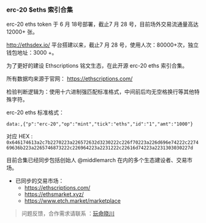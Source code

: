 ### erc-20 $eths 索引合集



erc-20 eths token 于 6 月 18号部署，截止7 月 28 号，目前场外交易流通量高达 12000+ 张。

http://ethsdex.io/  平台搭建以来，截止7 月 28 号，使用人次：80000+次，独立钱包地址：3000 +。



为了更好的建设 Ethscriptions 铭文生态，在此开源 erc-20 eths 索引合集。



所有数据均来源于官网： https://ethscriptions.com/ 

检验判断逻辑为：使用十六进制强匹配标准格式，中间前后均无空格换行等其他特殊字符。 

erc-20 eths 标准格式：    

`data:,{"p":"erc-20","op":"mint","tick":"eths","id":"1","amt":"1000"} `

对应 HEX : `0x646174613a2c7b2270223a226572632d3230222c226f70223a226d696e74222c227469636b223a2265746873222c226964223a2231222c22616d74223a2231303030227d`



目前合集已经同步包括创始人 @middlemarch 在内的多个生态建设者、交易市场。

- 已同步的交易市场：
  - https://ethscriptions.com/
  - https://ethsmarket.xyz/
  - https://www.etch.market/marketplace
  



> 问题反馈，合作需求请联系 ：[玩命晓川](https://twitter.com/ordi2100)